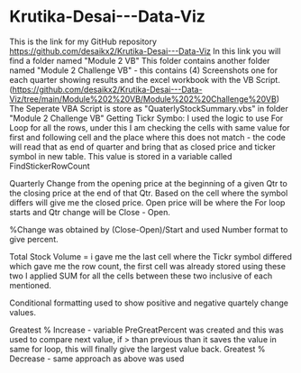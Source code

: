 # Krutika-Desai---Data-Viz
This is the link for my GitHub repository  https://github.com/desaikx2/Krutika-Desai---Data-Viz
In this link you will find a folder named "Module 2 VB" 
This folder contains another folder named "Module 2 Challenge VB" - this contains (4) Screenshots one for each quarter showing results and the excel workbook with the VB Script. (https://github.com/desaikx2/Krutika-Desai---Data-Viz/tree/main/Module%202%20VB/Module%202%20Challenge%20VB) 
The Seperate VBA Script is store as "QuaterlyStockSummary.vbs" in folder "Module 2 Challenge VB"
Getting Tickr Symbo:
I used the logic to use For Loop for all the rows, under this I am checking the cells with same value for first and following cell and the place where this does not match - the code will read that as end of quarter and bring that as closed price and ticker symbol in new table. This value is stored in a variable called  FindStickerRowCount

Quarterly Change from the opening price at the beginning of a given Qtr to the closing price at the end of that Qtr.
Based on the cell where the symbol differs will give me the closed price. Open price will be where the For loop starts and Qtr change will be Close - Open.

%Change was obtained by (Close-Open)/Start and used Number format to give percent.

Total Stock Volume = i gave me the last cell where the Tickr symbol differed which gave me the row count, the first cell was already stored using these two I applied SUM for all the cells between these two inclusive of each mentioned.

Conditional formatting used to show positive and negative quartely change values.

Greatest % Increase - variable PreGreatPercent was created and this was used to compare next value, if > than previous than it saves the value in same for loop, this will finally give the largest value back.
Greatest % Decrease - same approach as above was used

